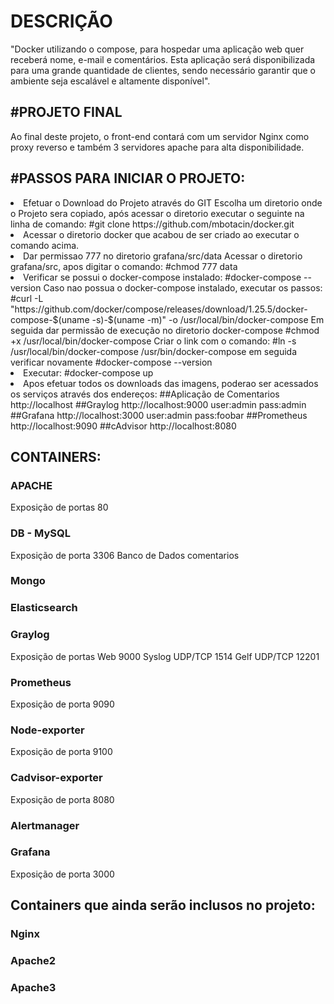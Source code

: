 <h1>DESCRIÇÃO</h1>

"Docker utilizando o compose, para hospedar uma aplicação web quer receberá nome, e-mail e comentários. Esta aplicação será disponibilizada para uma grande quantidade de clientes, sendo necessário garantir que o ambiente seja escalável e altamente disponível".

<h2>#PROJETO FINAL</h2>
Ao final deste projeto, o front-end contará com um servidor Nginx como proxy reverso e também 3 servidores apache para alta disponibilidade.

<h2>#PASSOS PARA INICIAR O PROJETO:</h2>
<li>Efetuar o Download do Projeto através do GIT
    Escolha um diretorio onde o Projeto sera copiado, após acessar o diretorio executar o seguinte na linha de comando:
    #git clone https://github.com/mbotacin/docker.git
<li>Acessar o diretorio docker que acabou de ser criado ao executar o comando acima.
<li>Dar permissao 777 no diretorio grafana/src/data
    Acessar o diretorio grafana/src, apos digitar o comando:
    #chmod 777 data
<li>Verificar se possui o docker-compose instalado:
    #docker-compose --version
    Caso nao possua o docker-compose instalado, executar os passos:
    #curl -L "https://github.com/docker/compose/releases/download/1.25.5/docker-compose-$(uname -s)-$(uname -m)" -o /usr/local/bin/docker-compose
    Em seguida dar permissão de execução no diretorio docker-compose
    #chmod +x /usr/local/bin/docker-compose
    Criar o link com o comando:
    #ln -s /usr/local/bin/docker-compose /usr/bin/docker-compose
    em seguida verificar novamente
    #docker-compose --version
<li>Executar:
    #docker-compose up
<li>Apos efetuar todos os downloads das imagens, poderao ser acessados os serviços através dos endereços:
    ##Aplicação de Comentarios
    http://localhost
    ##Graylog
    http://localhost:9000
    user:admin
    pass:admin
    ##Grafana
    http://localhost:3000
    user:admin
    pass:foobar
    ##Prometheus
    http://localhost:9090
    ##cAdvisor
    http://localhost:8080

<h2>CONTAINERS:</h2>
<h3>APACHE</h3>
    Exposição de portas
    80

<h3>DB - MySQL</h3>
    Exposição de porta
    3306
    Banco de Dados
    comentarios

<h3>Mongo</h3>
<h3>Elasticsearch</h3>
<h3>Graylog</h3>
	Exposição de portas
	Web 9000
	Syslog UDP/TCP 1514
	Gelf UDP/TCP 12201
<h3>Prometheus</h2>
	Exposição de porta
    	9090

<h3>Node-exporter</h3>
	Exposição de porta
	9100
<h3>Cadvisor-exporter</h3>
	Exposição de porta
	8080
<h3>Alertmanager</h3>
<h3>Grafana</h3>
	Exposição de porta
    	3000
	
<h2>Containers que ainda serão inclusos no projeto:</h2>

<h3>Nginx</h3>
<h3>Apache2</h3>
<h3>Apache3</h3>
